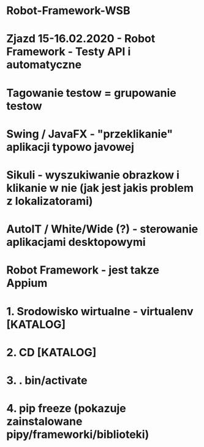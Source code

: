 # Robot-Framework-WSB
# Zjazd 15-16.02.2020 - Robot Framework - Testy API i automatyczne
# Tagowanie testow = grupowanie testow
# Swing / JavaFX - "przeklikanie" aplikacji typowo javowej
# Sikuli - wyszukiwanie obrazkow i klikanie w nie (jak jest jakis problem z lokalizatorami)
# AutoIT / White/Wide (?) - sterowanie aplikacjami desktopowymi
# Robot Framework - jest takze Appium
# 1. Srodowisko wirtualne - virtualenv [KATALOG]
# 2. CD [KATALOG]
# 3. . bin/activate
# 4. pip freeze (pokazuje zainstalowane pipy/frameworki/biblioteki)
